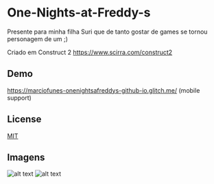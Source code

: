 # One-Nights-at-Freddy-s
Presente para minha filha Suri que de tanto gostar de games se tornou personagem de um ;)

Criado em Construct 2
https://www.scirra.com/construct2

## Demo

https://marciofunes-onenightsafreddys-github-io.glitch.me/ 
(mobile support)

## License
[MIT](https://choosealicense.com/licenses/mit/)

## Imagens

![alt text](https://github.com/marciofunes/onenightsafreddys.github.io/blob/master/screen1.png)
![alt text](https://github.com/marciofunes/onenightsafreddys.github.io/blob/master/screen2.png)

